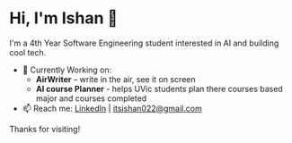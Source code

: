 # Hi, I'm Ishan 👋

I'm a 4th Year Software Engineering student interested in AI and building cool tech.

- 🔭 Currently Working on:
  -  **AirWriter** – write in the air, see it on screen
  -  **AI course Planner** - helps UVic students plan there courses based major and courses completed
- 📫 Reach me: [LinkedIn](https://www.linkedin.com/in/ishan-sandhu3121/) | itsishan022@gmail.com


Thanks for visiting!
